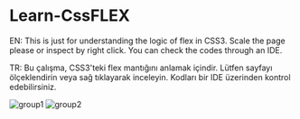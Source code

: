 # Learn-CssFLEX

EN: This is just for understanding the logic of flex in CSS3. Scale the page please or inspect by right click. You can check the codes through an IDE. 

TR: Bu çalışma, CSS3'teki flex mantığını anlamak içindir. Lütfen sayfayı ölçeklendirin veya sağ tıklayarak inceleyin. Kodları bir IDE üzerinden kontrol edebilirsiniz.

![group1](https://github.com/Hibrahimaks/Learn-CssFLEX/assets/150965312/7510c901-0efa-412a-b6cd-ab8d0069b04c)
![group2](https://github.com/Hibrahimaks/Learn-CssFLEX/assets/150965312/34ab8017-f60d-40c0-a74c-887d376e1721)

